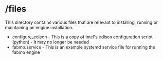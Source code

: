 # /files
This directory contains various files that are relevant to installing, running or maintaining an engine installation.

 * configure_edison - This is a copy of intel's edison configuration script (python) - it may no longer be needed
 * fabmo.service - This is an example systemd service file for running the fabmo engine
